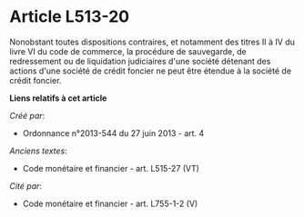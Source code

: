 # Article L513-20

Nonobstant toutes dispositions contraires, et notamment des titres II à IV du livre VI du code de commerce, la procédure de
sauvegarde, de redressement ou de liquidation judiciaires d'une société détenant des actions d'une société de crédit foncier
ne peut être étendue à la société de crédit foncier.

**Liens relatifs à cet article**

_Créé par_:

  - Ordonnance n°2013-544 du 27 juin 2013 - art. 4

_Anciens textes_:

  - Code monétaire et financier - art. L515-27 (VT)

_Cité par_:

  - Code monétaire et financier - art. L755-1-2 (V)
